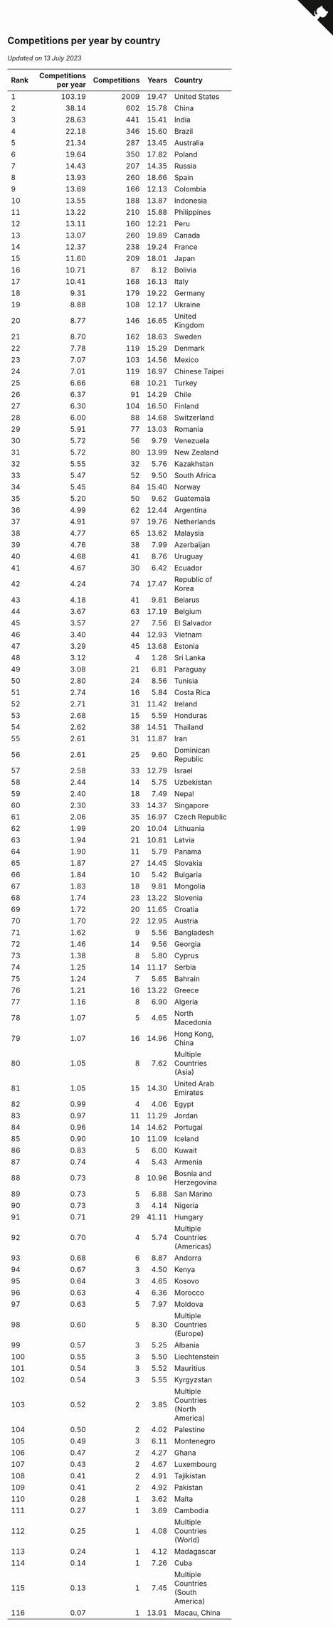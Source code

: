## Competitions per year by country

*Updated on 13 July 2023*

| Rank | Competitions per year | Competitions | Years | Country |
| :--- | ---: | ---: | ---: | :--- |
| 1 | 103.19 | 2009 | 19.47 | United States |
| 2 | 38.14 | 602 | 15.78 | China |
| 3 | 28.63 | 441 | 15.41 | India |
| 4 | 22.18 | 346 | 15.60 | Brazil |
| 5 | 21.34 | 287 | 13.45 | Australia |
| 6 | 19.64 | 350 | 17.82 | Poland |
| 7 | 14.43 | 207 | 14.35 | Russia |
| 8 | 13.93 | 260 | 18.66 | Spain |
| 9 | 13.69 | 166 | 12.13 | Colombia |
| 10 | 13.55 | 188 | 13.87 | Indonesia |
| 11 | 13.22 | 210 | 15.88 | Philippines |
| 12 | 13.11 | 160 | 12.21 | Peru |
| 13 | 13.07 | 260 | 19.89 | Canada |
| 14 | 12.37 | 238 | 19.24 | France |
| 15 | 11.60 | 209 | 18.01 | Japan |
| 16 | 10.71 | 87 | 8.12 | Bolivia |
| 17 | 10.41 | 168 | 16.13 | Italy |
| 18 | 9.31 | 179 | 19.22 | Germany |
| 19 | 8.88 | 108 | 12.17 | Ukraine |
| 20 | 8.77 | 146 | 16.65 | United Kingdom |
| 21 | 8.70 | 162 | 18.63 | Sweden |
| 22 | 7.78 | 119 | 15.29 | Denmark |
| 23 | 7.07 | 103 | 14.56 | Mexico |
| 24 | 7.01 | 119 | 16.97 | Chinese Taipei |
| 25 | 6.66 | 68 | 10.21 | Turkey |
| 26 | 6.37 | 91 | 14.29 | Chile |
| 27 | 6.30 | 104 | 16.50 | Finland |
| 28 | 6.00 | 88 | 14.68 | Switzerland |
| 29 | 5.91 | 77 | 13.03 | Romania |
| 30 | 5.72 | 56 | 9.79 | Venezuela |
| 31 | 5.72 | 80 | 13.99 | New Zealand |
| 32 | 5.55 | 32 | 5.76 | Kazakhstan |
| 33 | 5.47 | 52 | 9.50 | South Africa |
| 34 | 5.45 | 84 | 15.40 | Norway |
| 35 | 5.20 | 50 | 9.62 | Guatemala |
| 36 | 4.99 | 62 | 12.44 | Argentina |
| 37 | 4.91 | 97 | 19.76 | Netherlands |
| 38 | 4.77 | 65 | 13.62 | Malaysia |
| 39 | 4.76 | 38 | 7.99 | Azerbaijan |
| 40 | 4.68 | 41 | 8.76 | Uruguay |
| 41 | 4.67 | 30 | 6.42 | Ecuador |
| 42 | 4.24 | 74 | 17.47 | Republic of Korea |
| 43 | 4.18 | 41 | 9.81 | Belarus |
| 44 | 3.67 | 63 | 17.19 | Belgium |
| 45 | 3.57 | 27 | 7.56 | El Salvador |
| 46 | 3.40 | 44 | 12.93 | Vietnam |
| 47 | 3.29 | 45 | 13.68 | Estonia |
| 48 | 3.12 | 4 | 1.28 | Sri Lanka |
| 49 | 3.08 | 21 | 6.81 | Paraguay |
| 50 | 2.80 | 24 | 8.56 | Tunisia |
| 51 | 2.74 | 16 | 5.84 | Costa Rica |
| 52 | 2.71 | 31 | 11.42 | Ireland |
| 53 | 2.68 | 15 | 5.59 | Honduras |
| 54 | 2.62 | 38 | 14.51 | Thailand |
| 55 | 2.61 | 31 | 11.87 | Iran |
| 56 | 2.61 | 25 | 9.60 | Dominican Republic |
| 57 | 2.58 | 33 | 12.79 | Israel |
| 58 | 2.44 | 14 | 5.75 | Uzbekistan |
| 59 | 2.40 | 18 | 7.49 | Nepal |
| 60 | 2.30 | 33 | 14.37 | Singapore |
| 61 | 2.06 | 35 | 16.97 | Czech Republic |
| 62 | 1.99 | 20 | 10.04 | Lithuania |
| 63 | 1.94 | 21 | 10.81 | Latvia |
| 64 | 1.90 | 11 | 5.79 | Panama |
| 65 | 1.87 | 27 | 14.45 | Slovakia |
| 66 | 1.84 | 10 | 5.42 | Bulgaria |
| 67 | 1.83 | 18 | 9.81 | Mongolia |
| 68 | 1.74 | 23 | 13.22 | Slovenia |
| 69 | 1.72 | 20 | 11.65 | Croatia |
| 70 | 1.70 | 22 | 12.95 | Austria |
| 71 | 1.62 | 9 | 5.56 | Bangladesh |
| 72 | 1.46 | 14 | 9.56 | Georgia |
| 73 | 1.38 | 8 | 5.80 | Cyprus |
| 74 | 1.25 | 14 | 11.17 | Serbia |
| 75 | 1.24 | 7 | 5.65 | Bahrain |
| 76 | 1.21 | 16 | 13.22 | Greece |
| 77 | 1.16 | 8 | 6.90 | Algeria |
| 78 | 1.07 | 5 | 4.65 | North Macedonia |
| 79 | 1.07 | 16 | 14.96 | Hong Kong, China |
| 80 | 1.05 | 8 | 7.62 | Multiple Countries (Asia) |
| 81 | 1.05 | 15 | 14.30 | United Arab Emirates |
| 82 | 0.99 | 4 | 4.06 | Egypt |
| 83 | 0.97 | 11 | 11.29 | Jordan |
| 84 | 0.96 | 14 | 14.62 | Portugal |
| 85 | 0.90 | 10 | 11.09 | Iceland |
| 86 | 0.83 | 5 | 6.00 | Kuwait |
| 87 | 0.74 | 4 | 5.43 | Armenia |
| 88 | 0.73 | 8 | 10.96 | Bosnia and Herzegovina |
| 89 | 0.73 | 5 | 6.88 | San Marino |
| 90 | 0.73 | 3 | 4.14 | Nigeria |
| 91 | 0.71 | 29 | 41.11 | Hungary |
| 92 | 0.70 | 4 | 5.74 | Multiple Countries (Americas) |
| 93 | 0.68 | 6 | 8.87 | Andorra |
| 94 | 0.67 | 3 | 4.50 | Kenya |
| 95 | 0.64 | 3 | 4.65 | Kosovo |
| 96 | 0.63 | 4 | 6.36 | Morocco |
| 97 | 0.63 | 5 | 7.97 | Moldova |
| 98 | 0.60 | 5 | 8.30 | Multiple Countries (Europe) |
| 99 | 0.57 | 3 | 5.25 | Albania |
| 100 | 0.55 | 3 | 5.50 | Liechtenstein |
| 101 | 0.54 | 3 | 5.52 | Mauritius |
| 102 | 0.54 | 3 | 5.55 | Kyrgyzstan |
| 103 | 0.52 | 2 | 3.85 | Multiple Countries (North America) |
| 104 | 0.50 | 2 | 4.02 | Palestine |
| 105 | 0.49 | 3 | 6.11 | Montenegro |
| 106 | 0.47 | 2 | 4.27 | Ghana |
| 107 | 0.43 | 2 | 4.67 | Luxembourg |
| 108 | 0.41 | 2 | 4.91 | Tajikistan |
| 109 | 0.41 | 2 | 4.92 | Pakistan |
| 110 | 0.28 | 1 | 3.62 | Malta |
| 111 | 0.27 | 1 | 3.69 | Cambodia |
| 112 | 0.25 | 1 | 4.08 | Multiple Countries (World) |
| 113 | 0.24 | 1 | 4.12 | Madagascar |
| 114 | 0.14 | 1 | 7.26 | Cuba |
| 115 | 0.13 | 1 | 7.45 | Multiple Countries (South America) |
| 116 | 0.07 | 1 | 13.91 | Macau, China |


<a href="https://github.com/JustinTimeCuber/wca_statistics" class="github-corner" aria-label="View source on Github"><svg width="80" height="80" viewBox="0 0 250 250" style="fill:#151513; color:#fff; position: absolute; top: 0; border: 0; right: 0;" aria-hidden="true"><path d="M0,0 L115,115 L130,115 L142,142 L250,250 L250,0 Z"></path><path d="M128.3,109.0 C113.8,99.7 119.0,89.6 119.0,89.6 C122.0,82.7 120.5,78.6 120.5,78.6 C119.2,72.0 123.4,76.3 123.4,76.3 C127.3,80.9 125.5,87.3 125.5,87.3 C122.9,97.6 130.6,101.9 134.4,103.2" fill="currentColor" style="transform-origin: 130px 106px;" class="octo-arm"></path><path d="M115.0,115.0 C114.9,115.1 118.7,116.5 119.8,115.4 L133.7,101.6 C136.9,99.2 139.9,98.4 142.2,98.6 C133.8,88.0 127.5,74.4 143.8,58.0 C148.5,53.4 154.0,51.2 159.7,51.0 C160.3,49.4 163.2,43.6 171.4,40.1 C171.4,40.1 176.1,42.5 178.8,56.2 C183.1,58.6 187.2,61.8 190.9,65.4 C194.5,69.0 197.7,73.2 200.1,77.6 C213.8,80.2 216.3,84.9 216.3,84.9 C212.7,93.1 206.9,96.0 205.4,96.6 C205.1,102.4 203.0,107.8 198.3,112.5 C181.9,128.9 168.3,122.5 157.7,114.1 C157.9,116.9 156.7,120.9 152.7,124.9 L141.0,136.5 C139.8,137.7 141.6,141.9 141.8,141.8 Z" fill="currentColor" class="octo-body"></path></svg></a><style>.github-corner:hover .octo-arm{animation:octocat-wave 560ms ease-in-out}@keyframes octocat-wave{0%,100%{transform:rotate(0)}20%,60%{transform:rotate(-25deg)}40%,80%{transform:rotate(10deg)}}@media (max-width:500px){.github-corner:hover .octo-arm{animation:none}.github-corner .octo-arm{animation:octocat-wave 560ms ease-in-out}}</style>

